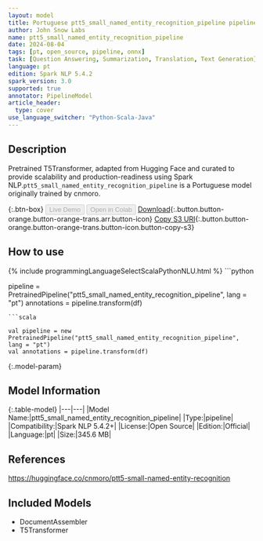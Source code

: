 ```yaml
---
layout: model
title: Portuguese ptt5_small_named_entity_recognition_pipeline pipeline T5Transformer from cnmoro
author: John Snow Labs
name: ptt5_small_named_entity_recognition_pipeline
date: 2024-08-04
tags: [pt, open_source, pipeline, onnx]
task: [Question Answering, Summarization, Translation, Text Generation]
language: pt
edition: Spark NLP 5.4.2
spark_version: 3.0
supported: true
annotator: PipelineModel
article_header:
  type: cover
use_language_switcher: "Python-Scala-Java"
---
```


## Description

Pretrained T5Transformer, adapted from Hugging Face and curated to provide scalability and production-readiness using Spark NLP.`ptt5_small_named_entity_recognition_pipeline` is a Portuguese model originally trained by cnmoro.

{:.btn-box}
<button class="button button-orange" disabled>Live Demo</button>
<button class="button button-orange" disabled>Open in Colab</button>
[Download](https://s3.amazonaws.com/auxdata.johnsnowlabs.com/public/models/ptt5_small_named_entity_recognition_pipeline_pt_5.4.2_3.0_1722814561942.zip){:.button.button-orange.button-orange-trans.arr.button-icon}
[Copy S3 URI](s3://auxdata.johnsnowlabs.com/public/models/ptt5_small_named_entity_recognition_pipeline_pt_5.4.2_3.0_1722814561942.zip){:.button.button-orange.button-orange-trans.button-icon.button-copy-s3}

## How to use



<div class="tabs-box" markdown="1">
{% include programmingLanguageSelectScalaPythonNLU.html %}
```python

pipeline = PretrainedPipeline("ptt5_small_named_entity_recognition_pipeline", lang = "pt")
annotations =  pipeline.transform(df)   

```
```scala

val pipeline = new PretrainedPipeline("ptt5_small_named_entity_recognition_pipeline", lang = "pt")
val annotations = pipeline.transform(df)

```
</div>

{:.model-param}
## Model Information

{:.table-model}
|---|---|
|Model Name:|ptt5_small_named_entity_recognition_pipeline|
|Type:|pipeline|
|Compatibility:|Spark NLP 5.4.2+|
|License:|Open Source|
|Edition:|Official|
|Language:|pt|
|Size:|345.6 MB|

## References

https://huggingface.co/cnmoro/ptt5-small-named-entity-recognition

## Included Models

- DocumentAssembler
- T5Transformer